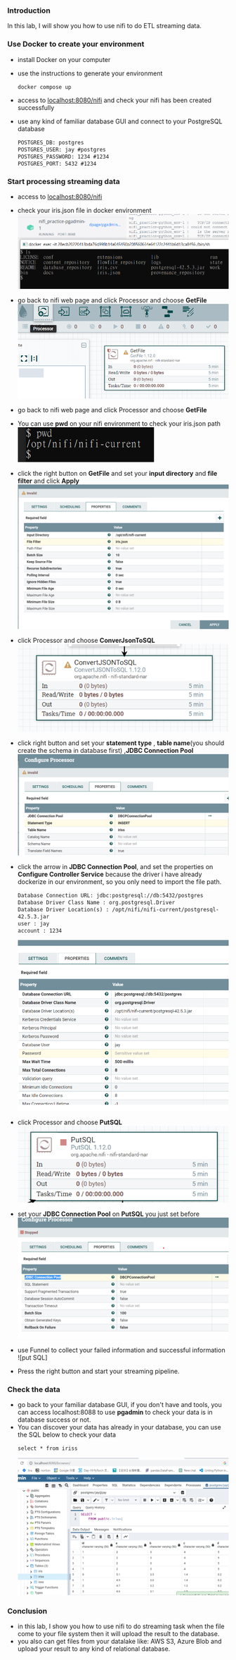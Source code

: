  
 
 ### Introduction
 In this lab, I will show you how to use nifi to do ETL streaming data.

### Use Docker to create your environment

- install Docker on your computer
- use the instructions to generate your environment
    ```
    docker compose up
    ```
- access to [localhost:8080/nifi](http://loaclhost:8080/nifi) and check your nifi  has been created successfully

- use any kind of familiar database GUI and connect to your PostgreSQL database
    ```
    POSTGRES_DB: postgres
    POSTGRES_USER: jay #postgres
    POSTGRES_PASSWORD: 1234 #1234
    POSTGRES_PORT: 5432 #1234
    ```

### Start processing streaming data 

- access to [localhost:8080/nifi](http://loaclhost:8080/nifi)
- check your iris.json file in docker environment
![check file](image/check_your_iris_in_docker.png)
- go back to nifi web page and click Processor and choose **GetFile**
![check file](image/click_processor_getfile.png)
- go back to nifi web page and click Processor and choose **GetFile**
- You can use **pwd** on your nifi environment to check your iris.json path 
![check file](image/pwd_check_path.png)
- click the right button on **GetFile** and set your **input directory** and **file filter** and click **Apply**
![check file](image/fill_to_getfile.png)
- click Processor and choose **ConverJsonToSQL**
![check file](image/click_processor_converjsontosql.png)
- click right button and set your **statement type** , **table name**(you should create the schema in database first) ,**JDBC Connection Pool**
![check file](image/configure_jdbc.png)
- click the arrow in **JDBC Connection Pool**, and set the properties on **Configure Controller Service** because the driver i have already dockerize in our environment, so you only need to import the file path.
    ```
    Database Connection URL: jdbc:postgresql://db:5432/postgres
    Database Driver Class Name : org.postgresql.Driver
    Database Driver Location(s) : /opt/nifi/nifi-current/postgresql-42.5.3.jar
    user : jay
    account : 1234
    ```

    ![check file](image/configure_processor_jdbcinfo.png)

- click Processor and choose **PutSQL**
    ![put sql](image/putSQL.png)

- set your **JDBC Connection Pool** on **PutSQL** you just set before
    ![put sql](image/setjdbcconf.png)

- use Funnel to collect your failed information and successful information
![put SQL]
- Press the right button and start your streaming pipeline.

### Check the data 
- go back to your familiar database GUI, if you don't have and tools, you can access localhost:8088 to use **pgadmin** to check your data is in database success or not.
- You can discover your data has already in your database, you can use the SQL below to check your data
    ```
    select * from iriss
    ```
    ![put sql](image/result.png)


### Conclusion
- in this lab, I show you how to use nifi to do streaming task when the file come to your file system then it will upload the result to the database.
- you also can get files from your datalake like: AWS S3, Azure Blob and upload your result to any kind of relational database.